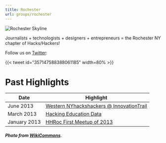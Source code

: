```yaml
---
title: Rochester
url: groups/rochester
---
```


![Rochester Skyline](https://upload.wikimedia.org/wikipedia/commons/d/d9/Rochester_NY_Skyline.jpg)

Journalists + technologists + designers + entrepreneurs =  the Rochester NY chapter of Hacks/Hackers!

Follow us on [Twitter](https://twitter.com/HacksHackersROC):

{{< tweet id="357147588388061185" width=80% >}}

# Past Highlights

| **Date**  | **Highlight** |  
|-----------|---------------|  
| June 2013 | [Western NYhackshackers @ InnovationTrail](https://twitter.com/HacksHackersROC/status/349597521900867584) |
| March 2013 | [Hacking Education Data](https://twitter.com/HacksHackersROC/status/310059214762569728) |   
| January 2013 | [HHRoc First Meetup of 2013](https://twitter.com/HacksHackersROC/status/287349919898017792) |

##### Photo from [WikiCommons](wikicommons.org).
